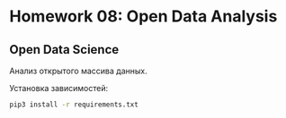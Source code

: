 # Homework 08: Open Data Analysis

## Open Data Science

Анализ открытого массива данных.

Установка зависимостей:

```bash
pip3 install -r requirements.txt
```